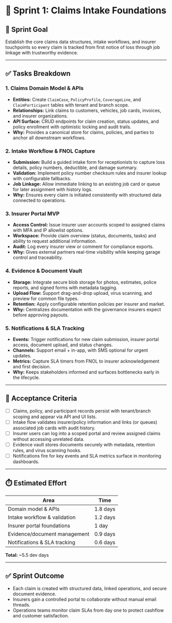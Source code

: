 # 🚀 Sprint 1: Claims Intake Foundations

## 🎯 Sprint Goal
Establish the core claims data structures, intake workflows, and insurer touchpoints so every claim is tracked from first notice of loss through job linkage with trustworthy evidence.

---

## ✅ Tasks Breakdown

### 1. Claims Domain Model & APIs
- **Entities:** Create `ClaimCase`, `PolicyProfile`, `CoverageLine`, and `ClaimParticipant` tables with tenant and branch scope.
- **Relationships:** Link claims to customers, vehicles, job cards, invoices, and insurer organizations.
- **API Surface:** CRUD endpoints for claim creation, status updates, and policy enrollment with optimistic locking and audit trails.
- **Why:** Provides a canonical store for claims, policies, and parties to anchor all downstream workflows.

### 2. Intake Workflow & FNOL Capture
- **Submission:** Build a guided intake form for receptionists to capture loss details, policy numbers, deductible, and damage summary.
- **Validation:** Implement policy number checksum rules and insurer lookup with configurable fallbacks.
- **Job Linkage:** Allow immediate linking to an existing job card or queue for later assignment with history logs.
- **Why:** Ensures every claim is initiated consistently with structured data connected to operations.

### 3. Insurer Portal MVP
- **Access Control:** Issue insurer user accounts scoped to assigned claims with MFA and IP allowlist options.
- **Workspace:** Provide claim overview (status, documents, tasks) and ability to request additional information.
- **Audit:** Log every insurer view or comment for compliance exports.
- **Why:** Gives external partners real-time visibility while keeping garage control and traceability.

### 4. Evidence & Document Vault
- **Storage:** Integrate secure blob storage for photos, estimates, police reports, and signed forms with metadata tagging.
- **Upload Flow:** Support drag-and-drop upload, virus scanning, and preview for common file types.
- **Retention:** Apply configurable retention policies per insurer and market.
- **Why:** Centralizes documentation with the governance insurers expect before approving payouts.

### 5. Notifications & SLA Tracking
- **Events:** Trigger notifications for new claim submission, insurer portal access, document upload, and status changes.
- **Channels:** Support email + in-app, with SMS optional for urgent updates.
- **Metrics:** Capture SLA timers from FNOL to insurer acknowledgement and first decision.
- **Why:** Keeps stakeholders informed and surfaces bottlenecks early in the lifecycle.

---

## 📌 Acceptance Criteria
- [ ] Claims, policy, and participant records persist with tenant/branch scoping and appear via API and UI lists.
- [ ] Intake flow validates insurer/policy information and links (or queues) associated job cards with audit history.
- [ ] Insurer users can log into a scoped portal and review assigned claims without accessing unrelated data.
- [ ] Evidence vault stores documents securely with metadata, retention rules, and virus scanning hooks.
- [ ] Notifications fire for key events and SLA metrics surface in monitoring dashboards.

---

## ⏱️ Estimated Effort
| Area | Time |
|------|------|
| Domain model & APIs | 1.8 days |
| Intake workflow & validation | 1.2 days |
| Insurer portal foundations | 1 day |
| Evidence/document management | 0.9 days |
| Notifications & SLA tracking | 0.6 days |

**Total:** ~5.5 dev days

---

## ✅ Sprint Outcome
- Each claim is created with structured data, linked operations, and secure document evidence.
- Insurers gain a controlled portal to collaborate without manual email threads.
- Operations teams monitor claim SLAs from day one to protect cashflow and customer satisfaction.
